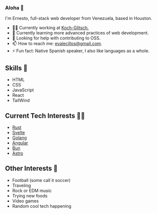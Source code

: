 ### Aloha 🌊
I'm Ernesto, full-stack web developer from Venezuela, based in Houston.

- 👩‍🏭 Currently working at [Koch-Glitsch.](https://koch-glitsch.com/)
- 🌱 Currently learning more advanced practices of web development.
- 🤔 Looking for help with contributing to OSS.
- 📫 How to reach me: evalecillos@gmail.com.
- ⚡  Fun fact: Native Spanish speaker, I also like languages as a whole.
## Skills 💪
* HTML
* CSS
* JavaScript
* React
* TailWind

## Current Tech Interests 👨‍💻
* [Rust](https://www.rust-lang.org/)
* [Svelte](https://svelte.dev/)
* [Golang](https://go.dev/)
* [Angular](https://angular.io/)
* [Bun](https://bun.sh/)
* [Astro](https://astro.build/)

## Other Interests 👀
* Football (some call it soccer)
* Traveling
* Rock or EDM music
* Trying new foods
* Video games
* Random cool tech happening
